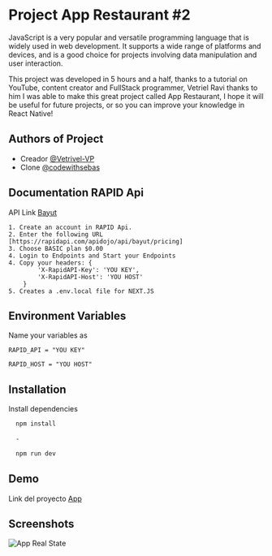 # Project App Restaurant #2

JavaScript is a very popular and versatile programming language that is widely used in web development. It supports a wide range of platforms and devices, and is a good choice for projects involving data manipulation and user interaction.

This project was developed in 5 hours and a half, thanks to a tutorial on YouTube, content creator and FullStack programmer, Vetriel Ravi thanks to him I was able to make this great project called App Restaurant, I hope it will be useful for future projects, or so you can improve your knowledge in React Native!

## Authors of Project

- Creador [@Vetrivel-VP](https://www.github.com/Vetrivel-VP)
- Clone [@codewithsebas](https://www.github.com/codewithsebas)


## Documentation RAPID Api

API Link [Bayut](https://rapidapi.com/apidojo/api/bayut/)

    1. Create an account in RAPID Api.
    2. Enter the following URL [https://rapidapi.com/apidojo/api/bayut/pricing]
    3. Choose BASIC plan $0.00 
    4. Login to Endpoints and Start your Endpoints
    4. Copy your headers: {
            'X-RapidAPI-Key': 'YOU KEY',
            'X-RapidAPI-Host': 'YOU HOST'
        }
    5. Creates a .env.local file for NEXT.JS
## Environment Variables

Name your variables as

`RAPID_API = "YOU KEY"`

`RAPID_HOST = "YOU HOST"`

## Installation

Install dependencies

```bash
  npm install
  
  -

  npm run dev
```
    
## Demo

Link del proyecto [App](https://project-real-state-beige.vercel.app/)


## Screenshots

![App Real State](https://res.cloudinary.com/dovavvnjx/image/upload/v1673320050/Captura_de_pantalla_2023-01-09_220535_dshabw.png)
